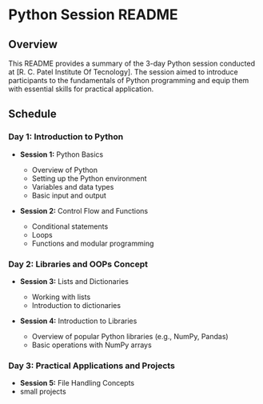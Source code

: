 # Python Session README

## Overview

This README provides a summary of the 3-day Python session conducted at [R. C. Patel Institute Of Tecnology]. The session aimed to introduce participants to the fundamentals of Python programming and equip them with essential skills for practical application.

## Schedule

### Day 1: Introduction to Python

- **Session 1:** Python Basics
  - Overview of Python
  - Setting up the Python environment
  - Variables and data types
  - Basic input and output

- **Session 2:** Control Flow and Functions
  - Conditional statements
  - Loops
  - Functions and modular programming

### Day 2: Libraries and OOPs Concept

- **Session 3:** Lists and Dictionaries
  - Working with lists
  - Introduction to dictionaries

- **Session 4:** Introduction to Libraries
  - Overview of popular Python libraries (e.g., NumPy, Pandas)
  - Basic operations with NumPy arrays

### Day 3: Practical Applications and Projects

- **Session 5:** File Handling Concepts
- small projects
